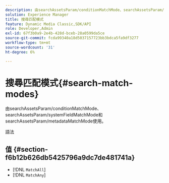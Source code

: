 ```yaml
---
description: 由searchAssetsParam/conditionMatchMode、searchAssetsParam/systemFieldMatchMode和searchAssetsParam/metadataMatchMode使用。
solution: Experience Manager
title: 搜尋匹配模式
feature: Dynamic Media Classic,SDK/API
role: Developer,Admin
exl-id: 67f3b0a9-2e4b-428d-bceb-28a0599da5ce
source-git-commit: fcda99340a18d5037157723bb3bdca5fa9df3277
workflow-type: tm+mt
source-wordcount: '31'
ht-degree: 6%

---
```


# 搜尋匹配模式{#search-match-modes}

由searchAssetsParam/conditionMatchMode、searchAssetsParam/systemFieldMatchMode和searchAssetsParam/metadataMatchMode使用。

語法

## 值 {#section-f6b12b626db5425796a9dc7de481741a}

* [!DNL `MatchAll`]
* [!DNL `MatchAny`]
